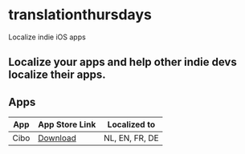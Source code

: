 # translationthursdays
Localize indie iOS apps

## Localize your apps and help other indie devs localize their apps. 

## Apps
| App | App Store Link | Localized to |
| --- | --- | ---
Cibo | [Download](https://apps.apple.com/us/app/cibo-visual-menu-translator/id1583992402) | NL, EN, FR, DE
